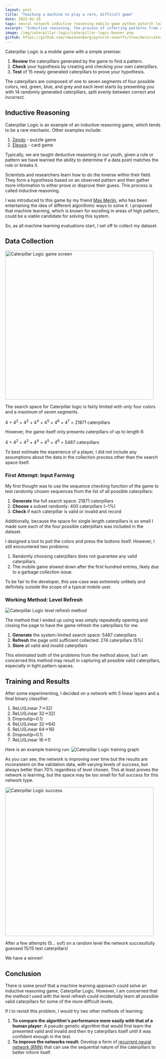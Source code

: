 ```yaml
---
layout: post
title: "Teaching a machine to play a rare, difficult game"
date: 2022-01-16
tags: neural network inductive reasoning mobile game python pytorch learning teaching training caterpillar logic
excerpt: "Inductive reasoning, the process of inferring patterns from an analysis of a set of data, isn't normally taught in schools and is difficult for most people without practice. However, machine learning techniques are known to succeed in datasets with strong patterns."
image: /img/caterpillar-logic/caterpillar-logic-banner.png
github: https://github.com/rmwiesenberg/pytorch-oneoffs/tree/main/caterpillar-logic
---
```


Caterpillar Logic is a mobile game with a simple premise: 
1. **Review** the caterpillars generated by the game to find a pattern.
2. **Check** your hypothesis by creating and checking your own caterpillars.
3. **Test** of 15 newly generated caterpillars to prove your hypothesis.

The caterpillars are composed of one to seven segments of four possible colors, red, green, blue, and grey and each level starts by presenting you with 14 randomly generated caterpillars, split evenly between correct and incorrect.

## Inductive Reasoning
Caterpillar Logic is an example of an inductive reasoning game, which tends to be a rare mechanic. Other examples include:
1. [Zendo](https://www.looneylabs.com/games/zendo) - puzzle game 
2. [Eleusis](https://en.wikipedia.org/wiki/Eleusis_(card_game)) - card game

Typically, we are taught deductive reasoning in our youth, given a rule or pattern we have learned the ability to determine if a data point matches the rule or breaks it.  

Scientists and researchers learn how to do the inverse within their field. They form a hypothesis based on an observed pattern and then gather more information to either prove or disprove their guess. This process is called inductive reasoning.  

I was introduced to this game by my friend [Max Merlin](https://www.linkedin.com/in/maxmerlin/), who has been entertaining the idea of different algorithmic ways to solve it. I proposed that machine learning, which is known for excelling in areas of high pattern, could be a viable candidate for solving this system.  

So, as all machine learning evaluations start, I set off to collect my dataset.

## Data Collection
<img src="/img/caterpillar-logic/caterpillar-logic-game-screen.png" title="Caterpillar Logic game screen" alt="Caterpillar Logic game screen" width=480>

The search space for Caterpillar logic is fairly limited with only four colors and a maximum of seven segments. 
<div class="quote">4 + 4<sup>2</sup> + 4<sup>3</sup> + 4<sup>4</sup> + 4<sup>5</sup> + 4<sup>6</sup> + 4<sup>7</sup> = 21871 caterpillars</div>  

However, the game itself only presents caterpillars of up to length 6:
<div class="quote">4 + 4<sup>2</sup> + 4<sup>3</sup> + 4<sup>4</sup> + 4<sup>5</sup> + 4<sup>6</sup> = 5487 caterpillars</div>  

To best estimate the experience of a player, I did not include any assumptions about the data in the collection process other than the search space itself.

### First Attempt: Input Farming
My first thought was to use the sequence checking function of the game to test randomly chosen sequences from the list of all possible caterpillars:
1. __Generate__ the full search space: 21871 caterpillars
2. __Choose__ a subset randomly: 400 caterpillars (~1%)
3. __Check__ if each caterpillar is valid or invalid and record

Additionally, because the space for single length caterpillars is so small I made sure each of the four possible caterpillars was included in the dataset.

I designed a tool to poll the colors and press the buttons itself. However, I still encountered two problems:
1. Randomly choosing caterpillars does not guarantee any valid caterpillars.
2. The mobile game slowed down after the first hundred entries, likely due to a garbage collection issue.

To be fair to the developer, this use-case was extremely unlikely and definitely outside the scope of a typical mobile user.

### Working Method: Level Refresh
<img src="/img/caterpillar-logic/caterpillar-refresh.png" title="Caterpillar Logic level refresh method" alt="Caterpillar Logic level refresh method">

The method that I ended up using was simply repeatedly opening and closing the page to have the game refresh the caterpillars for me:
1. __Generate__ the system-limited search space: 5487 caterpillars
2. __Refresh__ the page until sufficient collected: 274 caterpillars (5%)
3. __Store__ all valid and invalid caterpillars

This eliminated both of the problems from the method above, but I am concerned this method may result in capturing all possible valid caterpillars, especially in tight pattern spaces.

## Training and Results
After some experimenting, I decided on a network with 5 linear layers and a final binary classifier:
1. ReLU(Linear 7->32)
2. ReLU(Linear 32->32)
3. Dropout(p=0.1)
4. ReLU(Linear 32->64)
5. ReLU(Linear 64->16)
6. Dropout(p=0.1)
7. ReLU(Linear 16->1)

Here is an example training run:
<img src="/img/caterpillar-logic/13.png" title="Caterpillar Logic training graph" alt="Caterpillar Logic training graph">

As you can see, the network is improving over time but the results are inconsistent on the validation data, with varying levels of success, but always better than 70% regardless of level chosen. This at least proves the network is learning, but the space may be too small for full success for this network type.

<img src="/img/caterpillar-logic/success.png" width=480 title="Caterpillar Logic success" alt="Caterpillar Logic success">

After a few attempts (5... oof) on a random level the network successfully guessed 15/15 test caterpillars!  

We have a winner!

## Conclusion
There is some proof that a machine learning approach could solve an inductive reasoning game, Caterpillar Logic. However, I am concerned that the method I used with the level refresh could incidentally learn all possible valid caterpillars for some of the more difficult levels. 

If I to revisit this problem, I would try two other methods of learning:  
1. __To compare the algorithm's performance more easily with that of a human player:__ A pseudo genetic algorithm that would first learn the presented valid and invalid and then try caterpillars itself until it was confident enough in the test.
2. __To improve the networks result:__ Develop a form of [recurrent neural network (RNN)](https://en.wikipedia.org/wiki/Recurrent_neural_network) that can use the sequential nature of the caterpillars to better inform itself.

